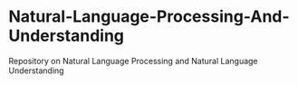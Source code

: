 # Natural-Language-Processing-And-Understanding
Repository on Natural Language Processing and Natural Language Understanding
